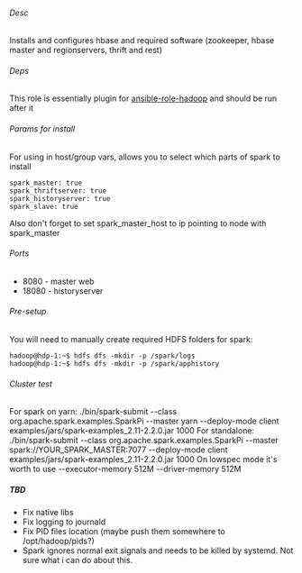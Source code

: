 ###### Desc

Installs and configures hbase and required software (zookeeper, hbase master and regionservers, thrift and rest)

###### Deps

This role is essentially plugin for [ansible-role-hadoop](https://github.com/rlex/ansible-role-hadoop) and should be run after it

###### Params for install

For using in host/group vars, allows you to select which parts of spark to install

```
spark_master: true
spark_thriftserver: true
spark_historyserver: true
spark_slave: true
```

Also don't forget to set spark_master_host to ip pointing to node with spark_master

###### Ports

* 8080 - master web
* 18080 - historyserver

###### Pre-setup

You will need to manually create required HDFS folders for spark:

```
hadoop@hdp-1:~$ hdfs dfs -mkdir -p /spark/logs
hadoop@hdp-1:~$ hdfs dfs -mkdir -p /spark/apphistory
```

###### Cluster test

For spark on yarn:
./bin/spark-submit --class org.apache.spark.examples.SparkPi --master yarn --deploy-mode client examples/jars/spark-examples_2.11-2.2.0.jar 1000
For standalone:
./bin/spark-submit --class org.apache.spark.examples.SparkPi --master spark://YOUR_SPARK_MASTER:7077 --deploy-mode client examples/jars/spark-examples_2.11-2.2.0.jar 1000
On lowspec mode it's worth to use --executor-memory 512M --driver-memory 512M

##### TBD

* Fix native libs
* Fix logging to journald
* Fix PID files location (maybe push them somewhere to /opt/hadoop/pids?)
* Spark ignores normal exit signals and needs to be killed by systemd. Not sure what i can do about this.